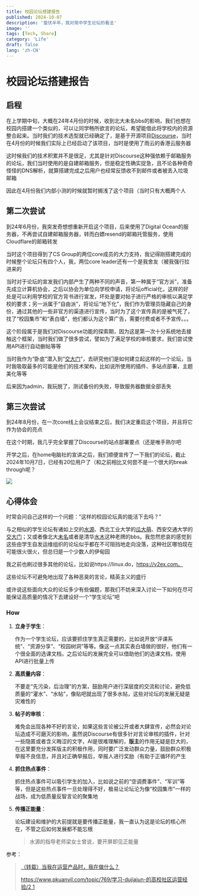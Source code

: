 ```yaml
---
title: 校园论坛搭建报告
published: 2024-10-07
description: '蛰伏半年，我对简中学生论坛的看法'
image: ''
tags: [Tech, Share]
category: 'Life'
draft: false 
lang: 'zh-CN'
---
```

# 校园论坛搭建报告

## 启程

在上学期中旬，大概在24年4月份的时候，收到北大未名bbs的影响，我们也想在校园内搭建一个类似的，可以让同学畅所欲言的论坛，希望能借此将学校内的资源整合起来。当时我们的技术选型就已经确定了，是基于开源项目[Discourse](https://github.com/discourse/discourse)，当时在4月份的时候我们实际上已经启动了该项目，当时是使用了雨云的香港云服务器

这时候我们的技术积累并不是很足，尤其是针对Discourse这种强依赖于邮箱服务的论坛，我们当时使用的是自建邮箱服务，但是稳定性确实捉急，且不论各种奇奇怪怪的DNS解析，就算搭建完成之后用户也经常反馈收不到邮件或者被丢入垃圾邮箱

因此在4月份我们内部小测的时候就暂时搁浅了这个项目（当时只有大概两个人

## 第二次尝试

到24年6月份，我突发奇想想重新开启这个项目，后来使用了Digital Ocean的服务器，不再尝试自建邮箱服务器，转而白嫖resend的邮箱托管服务，使用Cloudflare的邮箱转发

当时这个项目得到了CS Group的两位core成员的大力支持，我记得刚搭建完成的时候整个论坛只有四个人，我，两位core leader还有一个是我舍友（被我强行拉进来的

当时对于论坛的宣发我们内部产生了两种不同的声音，第一种属于“官方派”，准备先成立计算机协会，之后以协会为单位向学校申请，将论坛official化，这样的好处是可以利用学校的官方背书进行宣发，坏处是要对帖子进行严格的审核以满足学校的要求；另一派属于“自由派”，将论坛“地下化”，我们作为管理员隐藏自己的身份，通过其他的一些非官方的渠道进行宣传，当时为了这个宣传真的是被气死了，找了“校园集市”和“表白墙”，他们都认为这个算广告，需要付费或者不予宣传。。。

这个阶段属于是我们对Discourse功能的探索期，因为这是第一次十分系统地去接触这个框架，当时我们做了很多尝试，譬如为了满足学校的审核要求，我们尝试使用API进行自动删帖等等

当时我作为“卧底”潜入到“[交大门](https://xjtu.app)”，去研究他们是如何建立起这样的一个论坛，当时我吸取最多的可能是他们的技术架构，比如说所使用的插件、多站点部署，主题美化等等

后来因为admin，我玩脱了，测试备份的失败，导致服务器数据全部丢失

## 第三次尝试

到24年8月份，在一次core线上会议结束之后，我们决定重启这个项目，并且将它作为协会的亮点

在这个时期，我几乎完全掌握了Discourse的站点部署要点（还是唯手熟尔吧

开学之后，在home电脑社的宣讲之后，我们顺便宣传了一下我们的论坛，截止2024年10月7日，已经有20位用户了（和之前相比又何尝不是一个很大的break through呢？

![](https://s2.loli.net/2024/10/07/zDSeWl4udVP6KjY.png)

## 心得体会

时常会问自己这样的一个问题：“这样的校园论坛真的能活下去吗？”

与之相似的学生论坛有诸如上交的[水源](https://shuiyuan.sjtu.edu.cn)、西北工业大学的[瓜大萌](https://npu.moe)、西安交通大学的[交大门](https://xjtu.app)；又或者像北大[未名](https://bbs.pku.edu.cn)或者是清华[水木](https://smth.edu.cn/)这种老牌的bbs。我忽然悲哀的感觉到这些由学生自发运维组织的论坛似乎都在不可阻挡地走向没落，这种社区哪怕现在可能很火很火，但总归是一个少数人的伊甸园

我之前也刷过很多其他的论坛，比如说https://linux.do，https://v2ex.com。

这些论坛不可避免地出现了各种恶臭的言论，精英主义的盛行

或许说这些面向大众的论坛多少有些偏题，那我们不妨来深入讨论一下如何在尽可能保证高质量的情况下去建设好一个“学生论坛”吧

### How

1. **立身于学生**：

   作为一个学生论坛，应该要抓住学生真正需要的，比如说开放“评课系统”、“资源分享”、“校园树洞”等等。像这一点其实表白墙做的很好，他们有一个很全面的选课文档，之后论坛的发展完全可以借助他们的选课文档，使用API进行批量上传

2. **高质量内容**：

   不要走“先污染，后治理”的方案，鼓励用户进行深层度的交流和讨论，避免低质量的“灌水”、“水帖”，像贴吧就出现了很多水帖，这些对论坛的发展无疑是灾难性的

3. **帖子的审核**：

   难免会出现各种不好的言论，如果这些言论被公开或者大肆宣传，必然会对论坛造成不可磨灭的影响，虽然说Discourse有很多针对言论审核的插件，针对一些隐匿或者含义晦涩的文字，AI是很难理解的，**版主**的作用无疑是巨大的，在这里要充分发挥版主的积极作用，同时要广泛发动群众力量，鼓励群众积极举报不良信息，并且对正确举报后，举报人进行奖励（有助于正循环的产生

4. **抓住热点事件**：

   抓住热点事件可以吸引学生的加入，比如说之前的“空调费事件”、“军训”等等，但是这些热点事件一旦处理得不好，极易让论坛沦为像“校园集市”一样的战场，成为低质量反智言论的聚集地

5. **传播正能量**：

   论坛建设和维护的大前提就是要传播正能量，我一直认为这是论坛的核心所在，不管之后如何发展都不能忘根

   > 水源的指导老师梁女士曾说，要开屏即见正能量



参考：

> [（转载）当我在运营产品时，我在做什么？](https://xjtu.app/t/topic/9523)
>
> [https://www.pkuanvil.com/topic/769/学习-dujiajun-的高校社区运营经验/2 1](https://www.pkuanvil.com/topic/769/学习-dujiajun-的高校社区运营经验/2)